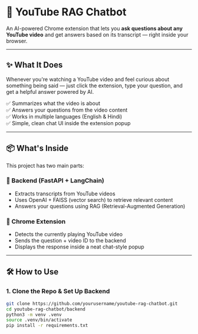 # 🎥 YouTube RAG Chatbot

An AI-powered Chrome extension that lets you **ask questions about any YouTube video** and get answers based on its transcript — right inside your browser.

---

## ✨ What It Does

Whenever you're watching a YouTube video and feel curious about something being said — just click the extension, type your question, and get a helpful answer powered by AI.

✅ Summarizes what the video is about  
✅ Answers your questions from the video content  
✅ Works in multiple languages (English & Hindi)  
✅ Simple, clean chat UI inside the extension popup

---

## 📦 What's Inside

This project has two main parts:

### 🧠 Backend (FastAPI + LangChain)

- Extracts transcripts from YouTube videos
- Uses OpenAI + FAISS (vector search) to retrieve relevant content
- Answers your questions using RAG (Retrieval-Augmented Generation)

### 🧩 Chrome Extension

- Detects the currently playing YouTube video
- Sends the question + video ID to the backend
- Displays the response inside a neat chat-style popup

---

## 🛠️ How to Use

### 1. Clone the Repo & Set Up Backend

```bash
git clone https://github.com/yourusername/youtube-rag-chatbot.git
cd youtube-rag-chatbot/backend
python3 -m venv .venv
source .venv/bin/activate
pip install -r requirements.txt
```
